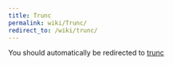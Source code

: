 ```yaml
---
title: Trunc
permalink: wiki/Trunc/
redirect_to: /wiki/trunc/
---
```


You should automatically be redirected to [trunc](/wiki/trunc/)
